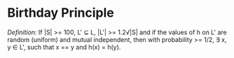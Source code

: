 # Birthday Principle
*Definition:* If |S| >= 100, L' ⊆ L, |L'| >= 1.2√|S| and if the values of h on L' are random (uniform) and mutual independent, then with probability >= 1/2, ∃ x, y ∈ L', such that x =\= y and h(x) = h(y).  

